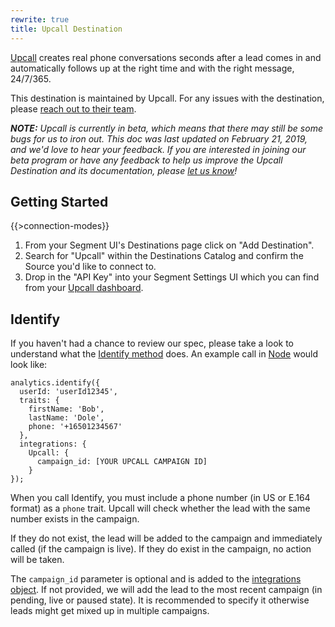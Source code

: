 ```yaml
---
rewrite: true
title: Upcall Destination
---
```


[Upcall](https://www.upcall.com/?utm_source=segmentio&utm_medium=docs&utm_campaign=partners) creates real phone conversations seconds after a lead comes in and automatically follows up at the right time and with the right message, 24/7/365.

This destination is maintained by Upcall. For any issues with the destination, please [reach out to their team](mailto:success@upcall.com).


_**NOTE:** Upcall is currently in beta, which means that there may still be some bugs for us to iron out. This doc was last updated on February 21, 2019, and we'd love to hear your feedback. If you are interested in joining our beta program or have any feedback to help us improve the Upcall Destination and its documentation, please [let us know](mailto:success@upcall.com)!_


## Getting Started

{{>connection-modes}}

1. From your Segment UI's Destinations page click on "Add Destination".
2. Search for "Upcall" within the Destinations Catalog and confirm the Source you'd like to connect to.
3. Drop in the "API Key" into your Segment Settings UI which you can find from your [Upcall dashboard](https://app2.upcall.com/company/settings/integrations/api).

## Identify

If you haven't had a chance to review our spec, please take a look to understand what the [Identify method](https://segment.com/docs/spec/identify/) does. An example call in [Node](https://segment.com/docs/sources/server/node/) would look like:
```
analytics.identify({
  userId: 'userId12345',
  traits: {
    firstName: 'Bob',
    lastName: 'Dole',
    phone: '+16501234567'
  },
  integrations: {
    Upcall: {
      campaign_id: [YOUR UPCALL CAMPAIGN ID]
    }
});
```

When you call Identify, you must include a phone number (in US or E.164 format) as a `phone` trait. Upcall will check whether the lead with the same number exists in the campaign.

If they do not exist, the lead will be added to the campaign and immediately called (if the campaign is live). If they do exist in the campaign, no action will be taken.

The `campaign_id` parameter is optional and is added to the [integrations object](https://segment.com/docs/sources/server/node/#selecting-destinations). If not provided, we will add the lead to the most recent campaign (in pending, live or paused state). It is recommended to specify it otherwise leads might get mixed up in multiple campaigns.

